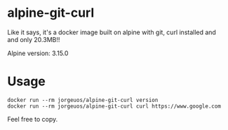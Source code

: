 # alpine-git-curl

Like it says, it's a docker image built on alpine with git, curl installed and and only 20.3MB!!

Alpine version: 3.15.0

# Usage

```
docker run --rm jorgeuos/alpine-git-curl version
docker run --rm jorgeuos/alpine-git-curl curl https://www.google.com
```

Feel free to copy.
